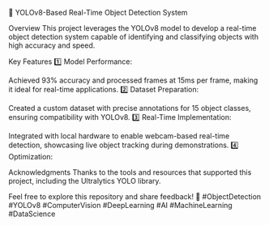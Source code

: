 🚦 YOLOv8-Based Real-Time Object Detection System

Overview
This project leverages the YOLOv8 model to develop a real-time object detection system capable of identifying and classifying objects with high accuracy and speed.

Key Features
1️⃣ Model Performance:

Achieved 93% accuracy and processed frames at 15ms per frame, making it ideal for real-time applications.
2️⃣ Dataset Preparation:

Created a custom dataset with precise annotations for 15 object classes, ensuring compatibility with YOLOv8.
3️⃣ Real-Time Implementation:

Integrated with local hardware to enable webcam-based real-time detection, showcasing live object tracking during demonstrations.
4️⃣ Optimization:

Acknowledgments
Thanks to the tools and resources that supported this project, including the Ultralytics YOLO library.

Feel free to explore this repository and share feedback! 🚀
#ObjectDetection #YOLOv8 #ComputerVision #DeepLearning #AI #MachineLearning #DataScience
